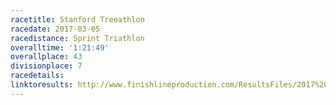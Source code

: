 ```yaml
---
racetitle: Stanford Treeathlon
racedate: 2017-03-05
racedistance: Sprint Triathlon
overalltime: '1:21:49'
overallplace: 43
divisionplace: 7
racedetails: 
linktoresults: http://www.finishlineproduction.com/ResultsFiles/2017%20Results/Stanford/TreeathlonAgeGroup.htm
---
```


